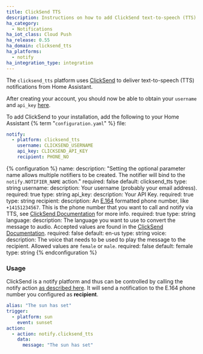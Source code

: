 ```yaml
---
title: ClickSend TTS
description: Instructions on how to add ClickSend text-to-speech (TTS) notifications to Home Assistant.
ha_category:
  - Notifications
ha_iot_class: Cloud Push
ha_release: 0.55
ha_domain: clicksend_tts
ha_platforms:
  - notify
ha_integration_type: integration
---
```


The `clicksend_tts` platform uses [ClickSend](https://clicksend.com) to deliver text-to-speech (TTS) notifications from Home Assistant.

After creating your account, you should now be able to obtain your `username` and `api_key` [here](https://dashboard.clicksend.com/account/subaccounts).

To add ClickSend to your installation, add the following to your Home Assistant {% term "`configuration.yaml`" %} file:

```yaml
notify:
  - platform: clicksend_tts
    username: CLICKSEND_USERNAME
    api_key: CLICKSEND_API_KEY
    recipient: PHONE_NO
```

{% configuration %}
name:
  description: "Setting the optional parameter name allows multiple notifiers to be created. The notifier will bind to the `notify.NOTIFIER_NAME` action."
  required: false
  default: clicksend_tts
  type: string
username:
  description: Your username (probably your email address).
  required: true
  type: string
api_key:
  description: Your API Key.
  required: true
  type: string
recipient:
  description: An [E.164](https://en.wikipedia.org/wiki/E.164) formatted phone number, like `+14151234567`. This is the phone number that you want to call and notify via TTS, see [ClickSend Documentation](https://developers.clicksend.com/docs/rest/v3/#Send-Voice-Message) for more info.
  required: true
  type: string
language:
  description: The language you want to use to convert the message to audio. Accepted values are found in the [ClickSend Documentation](https://developers.clicksend.com/docs/rest/v3/#Send-Voice-Message).
  required: false
  default: en-us
  type: string
voice:
  description: The voice that needs to be used to play the message to the recipient. Allowed values are `female` or `male`.
  required: false
  default: female
  type: string
{% endconfiguration %}

### Usage

ClickSend is a notify platform and thus can be controlled by calling the notify action [as described here](/integrations/notify/). It will send a notification to the E.164 phone number you configured as **recipient**.

```yaml
alias: "The sun has set"
trigger:
  - platform: sun
    event: sunset
action:
  - action: notify.clicksend_tts
    data:
      message: "The sun has set"
```
